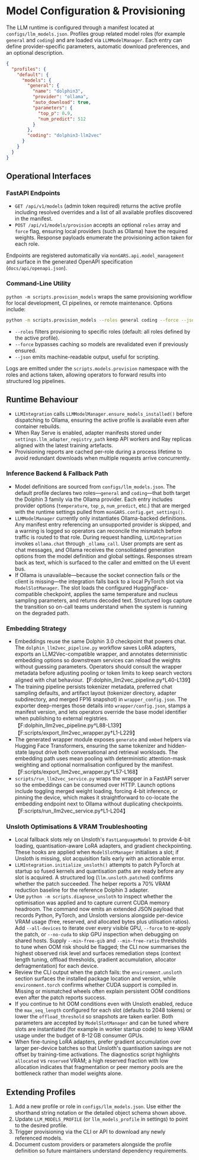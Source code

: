 # Model Configuration & Provisioning

The LLM runtime is configured through a manifest located at
`configs/llm_models.json`. Profiles group related model roles (for example
`general` and `coding`) and are loaded via `LLMModelManager`. Each entry can
define provider-specific parameters, automatic download preferences, and an
optional description.

```json
{
  "profiles": {
    "default": {
      "models": {
        "general": {
          "name": "dolphin3",
          "provider": "ollama",
          "auto_download": true,
          "parameters": {
            "top_p": 0.9,
            "num_predict": 512
          }
        },
        "coding": "dolphin3-llm2vec"
      }
    }
  }
}
```

## Operational Interfaces

### FastAPI Endpoints
- `GET /api/v1/models` (admin token required) returns the active profile
  including resolved overrides and a list of all available profiles discovered
  in the manifest.
- `POST /api/v1/models/provision` accepts an optional `roles` array and `force`
  flag, ensuring local providers (such as Ollama) have the required weights.
  Response payloads enumerate the provisioning action taken for each role.

Endpoints are registered automatically via `monGARS.api.model_management` and
surface in the generated OpenAPI specification (`docs/api/openapi.json`).

### Command-Line Utility
`python -m scripts.provision_models` wraps the same provisioning workflow for
local development, CI pipelines, or remote maintenance. Options include:

```bash
python -m scripts.provision_models --roles general coding --force --json
```

- `--roles` filters provisioning to specific roles (default: all roles defined
  by the active profile).
- `--force` bypasses caching so models are revalidated even if previously
  ensured.
- `--json` emits machine-readable output, useful for scripting.

Logs are emitted under the `scripts.models.provision` namespace with the roles
and actions taken, allowing operators to forward results into structured log
pipelines.

## Runtime Behaviour

- `LLMIntegration` calls `LLMModelManager.ensure_models_installed()` before
  dispatching to Ollama, ensuring the active profile is available even after
  container rebuilds.
- When Ray Serve is enabled, adapter manifests stored under
  `settings.llm_adapter_registry_path` keep API workers and Ray replicas aligned
  with the latest training artefacts.
- Provisioning reports are cached per-role during a process lifetime to avoid
  redundant downloads when multiple requests arrive concurrently.

### Inference Backend & Fallback Path

- Model definitions are sourced from `configs/llm_models.json`. The default
  profile declares two roles—`general` and `coding`—that both target the
  Dolphin 3 family via the Ollama provider. Each entry includes provider
  options (`temperature`, `top_p`, `num_predict`, etc.) that are merged with the
  runtime settings pulled from `monGARS.config.get_settings()`.
- `LLMModelManager` currently only instantiates Ollama-backed definitions. Any
  manifest entry referencing an unsupported provider is skipped, and a warning
  is logged so operators can reconcile the mismatch before traffic is routed to that role.
  During request handling, `LLMIntegration` invokes `ollama.chat` through
  `_ollama_call`. User prompts are sent as chat messages, and Ollama receives
  the consolidated generation options from the model definition and global
  settings. Responses stream back as text, which is surfaced to the caller and emitted on the UI event bus.
- If Ollama is unavailable—because the socket connection fails or the client is
  missing—the integration falls back to a local PyTorch slot via
  `ModelSlotManager`. The slot loads the configured HuggingFace-compatible
  checkpoint, applies the same temperature and nucleus sampling parameters, and
  returns decoded text. Structured logs capture the transition so on-call teams
  understand when the system is running on the degraded path.

### Embedding Strategy

- Embeddings reuse the same Dolphin 3.0 checkpoint that powers chat. The
  `dolphin_llm2vec_pipeline.py` workflow saves LoRA adapters, exports an
  LLM2Vec-compatible wrapper, and annotates deterministic embedding options so
  downstream services can reload the weights without guessing parameters.
  Operators should consult the wrapper metadata before adjusting pooling or
  token limits to keep search vectors aligned with chat behaviour.【F:dolphin_llm2vec_pipeline.py†L40-L139】
- The training pipeline persists tokenizer metadata, preferred chat sampling
  defaults, and artifact layout (tokenizer directory, adapter subdirectory, and
  merged FP16 snapshot) in `wrapper_config.json`. The exporter deep-merges those
  details into `wrapper/config.json`, stamps a manifest version, and lets
  operators override the base model identifier when publishing to external
  registries.【F:dolphin_llm2vec_pipeline.py†L88-L139】【F:scripts/export_llm2vec_wrapper.py†L1-L229】
- The generated wrapper module exposes `generate` and `embed` helpers via
  Hugging Face Transformers, ensuring the same tokenizer and hidden-state layout
  drive both conversational and retrieval workloads. The embedding path uses
  mean pooling with deterministic attention-mask weighting and optional
  normalisation configured by the manifest.【F:scripts/export_llm2vec_wrapper.py†L57-L168】
- `scripts/run_llm2vec_service.py` wraps the wrapper in a FastAPI server so the
  embeddings can be consumed over HTTP. Launch options include toggling merged
  weight loading, forcing 4-bit inference, or pinning the device, which makes it
  straightforward to co-locate the embedding endpoint next to Ollama without
  duplicating checkpoints.【F:scripts/run_llm2vec_service.py†L1-L204】

### Unsloth Optimisations & VRAM Troubleshooting

- Local fallback slots rely on Unsloth's `FastLanguageModel` to provide 4-bit
  loading, quantisation-aware LoRA adapters, and gradient checkpointing. These
  hooks are applied when `ModelSlotManager` initialises a slot; if Unsloth is
  missing, slot acquisition fails early with an actionable error.
- `LLMIntegration.initialize_unsloth()` attempts to patch PyTorch at startup so
  fused kernels and quantisation paths are ready before any slot is acquired. A
  structured log (`llm.unsloth.patched`) confirms whether the patch succeeded.
  The helper reports a 70% VRAM reduction baseline for the reference Dolphin 3
  adapter.
- Use `python -m scripts.diagnose_unsloth` to inspect whether the optimisation
  was applied and to capture current CUDA memory headroom. The command now emits
  an extended JSON payload that records Python, PyTorch, and Unsloth versions
  alongside per-device VRAM usage (free, reserved, and allocated bytes plus
  utilisation ratios). Add `--all-devices` to iterate over every visible GPU,
  `--force` to re-apply the patch, or `--no-cuda` to skip GPU inspection when
  debugging on shared hosts. Supply `--min-free-gib` and `--min-free-ratio`
  thresholds to tune when OOM risk should be flagged; the CLI now summarises the
  highest observed risk level and surfaces remediation steps (context length
  tuning, offload thresholds, gradient accumulation, allocator defragmentation)
  for each device.
- Review the CLI output when the patch fails: the `environment.unsloth` section
  surfaces the installed package location and version, while
  `environment.torch` confirms whether CUDA support is compiled in. Missing or
  mismatched wheels often explain persistent OOM conditions even after the
  patch reports success.
- If you continue to hit OOM conditions even with Unsloth enabled, reduce the
  `max_seq_length` configured for each slot (defaults to 2048 tokens) or lower
  the `offload_threshold` so snapshots are taken earlier. Both parameters are
  accepted by `ModelSlotManager` and can be tuned where slots are instantiated
  (for example in worker startup code) to keep VRAM usage under the budget of
  8–12 GB consumer GPUs.
- When fine-tuning LoRA adapters, prefer gradient accumulation over larger
  per-device batches so that Unsloth's quantisation savings are not offset by
  training-time activations. The diagnostics script highlights `allocated` vs
  `reserved` VRAM; a high reserved fraction with low allocation indicates that
  fragmentation or peer memory pools are the bottleneck rather than model
  weights alone.

## Extending Profiles

1. Add a new profile or role in `configs/llm_models.json`. Use either the
   shorthand string notation or the detailed object schema shown above.
2. Update `LLM_MODELS_PROFILE` (or `llm_models_profile` in settings) to point to
   the desired profile.
3. Trigger provisioning via the CLI or API to download any newly referenced
   models.
4. Document custom providers or parameters alongside the profile definition so
   future maintainers understand dependency requirements.
